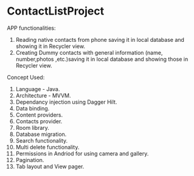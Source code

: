 # ContactListProject
APP functionalities:<br/>
1. Reading native contacts from phone saving it in local database and showing it in Recycler view.<br/>
2. Creating Dummy contacts with general information (name, number,photos ,etc.)saving it in local database and showing those in Recycler view.

Concept Used:<br/>
1. Language - Java.<br/>
2. Architecture - MVVM.<br/>
3. Dependancy injection using Dagger Hilt.<br/>
4. Data binding.<br/>
5. Content providers.<br/>
6. Contacts provider.<br/>
7. Room library.<br/>
8. Database migration.<br/>
9. Search functionality.<br/>
10. Multi delete functionality.<br/>
11. Permissions in Andriod for using camera and gallery.<br/>
12. Pagination.<br/>
13. Tab layout and View pager.
